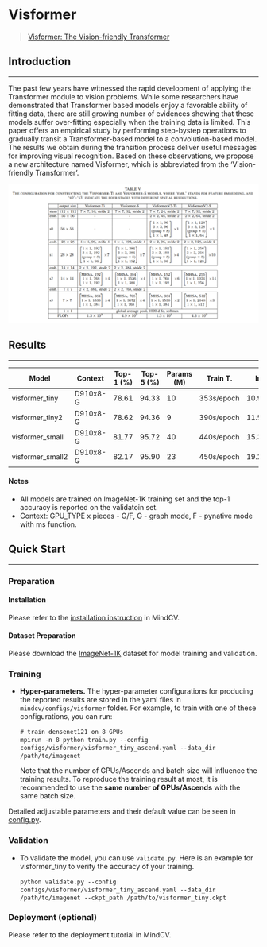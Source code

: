 # Visformer
> [Visformer: The Vision-friendly Transformer](https://arxiv.org/pdf/2104.12533.pdf)

## Introduction
***

The past few years have witnessed the rapid development of applying the Transformer module to vision problems. While some
researchers have demonstrated that Transformer based models enjoy a favorable ability of fitting data, there are still 
growing number of evidences showing that these models suffer over-fitting especially when the training data is limited. 
This paper offers an empirical study by performing step-bystep operations to gradually transit a Transformer-based model
to a convolution-based model. The results we obtain during the transition process deliver useful messages for improving 
visual recognition. Based on these observations, we propose a new architecture named Visformer, which is abbreviated from
the ‘Vision-friendly Transformer’.

![](visformer.png)

## Results
***

| Model            | Context   |  Top-1 (%)  | Top-5 (%)  |  Params (M)    | Train T.   | Infer T. |  Download | Config | Log |
|------------------|-----------|-------------|------------|----------------|------------|----------|-----------|--------|-----|
| visformer_tiny   | D910x8-G  | 78.61       | 94.33      | 10             | 353s/epoch | 10.9ms/step | [model](https://download.mindspore.cn/toolkits/mindcv/visformer/) | [cfg]() | [log]() |
| visformer_tiny2  | D910x8-G  | 78.62       | 94.36      | 9              | 390s/epoch | 11.5ms/step | [model](https://download.mindspore.cn/toolkits/mindcv/visformer/) | [cfg]() | [log]() |
| visformer_small  | D910x8-G  | 81.77       | 95.72      | 40             | 440s/epoch | 15.3ms/step | [model](https://download.mindspore.cn/toolkits/mindcv/visformer/) | [cfg]() | [log]() |
| visformer_small2 | D910x8-G  | 82.17       | 95.90      | 23             | 450s/epoch | 19.2ms/step | [model](https://download.mindspore.cn/toolkits/mindcv/visformer/) | [cfg]() | [log]() |

#### Notes

- All models are trained on ImageNet-1K training set and the top-1 accuracy is reported on the validatoin set.
- Context: GPU_TYPE x pieces - G/F, G - graph mode, F - pynative mode with ms function.  

## Quick Start
***
### Preparation

#### Installation
Please refer to the [installation instruction](https://github.com/mindspore-ecosystem/mindcv#installation) in MindCV.

#### Dataset Preparation
Please download the [ImageNet-1K](https://www.image-net.org/download.php) dataset for model training and validation.

### Training

- **Hyper-parameters.** The hyper-parameter configurations for producing the reported results are stored in the yaml 
  files in `mindcv/configs/visformer` folder. For example, to train with one of these configurations, you can run:

  ```shell
  # train densenet121 on 8 GPUs
  mpirun -n 8 python train.py --config configs/visformer/visformer_tiny_ascend.yaml --data_dir /path/to/imagenet
  ```

  Note that the number of GPUs/Ascends and batch size will influence the training results. To reproduce the training result at most, it is recommended to use the **same number of GPUs/Ascends** with the same batch size.

Detailed adjustable parameters and their default value can be seen in [config.py](../../config.py).

### Validation

- To validate the model, you can use `validate.py`. Here is an example for visformer_tiny to verify the accuracy of your
  training.

  ```shell
  python validate.py --config configs/visformer/visformer_tiny_ascend.yaml --data_dir /path/to/imagenet --ckpt_path /path/to/visformer_tiny.ckpt
  ```

### Deployment (optional)

Please refer to the deployment tutorial in MindCV.



